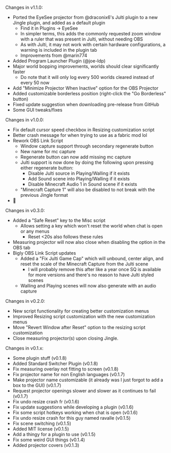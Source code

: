 Changes in v1.1.0:

- Ported the EyeSee projector from @draconix6's Julti plugin to a new Jingle plugin, and added as a default plugin
    - Find it in Plugins -> EyeSee
    - In simpler terms, this adds the commonly requested zoom window with a ruler that was present in Julti, without
      needing OBS
    - As with Julti, it may not work with certain hardware configurations, a warning is included in the plugin tab
    - Improvements from @marin774
- Added Program Launcher Plugin (@joe-ldp)
- Major world bopping improvements, worlds should clear significantly faster
    - Do note that it will only log every 500 worlds cleared instead of every 50 now
- Add "Minimize Projector When Inactive" option for the OBS Projector
- Added customizable borderless position (right-click the "Go Borderless" button)
- Fixed update suggestion when downloading pre-release from GitHub
- Some GUI tweaks/fixes

Changes in v1.0.0:

- Fix default cursor speed checkbox in Resizing customization script
- Better crash message for when trying to use as a fabric mod lol
- Rework OBS Link Script
    - Window capture support through secondary regenerate button
    - New name for mc capture
    - Regenerate button can now add missing mc capture
    - Julti support is now done by doing the following upon pressing either regenerate button:
        - Disable Julti source in Playing/Walling if it exists
        - Add Sound scene into Playing/Walling if it exists
        - Disable Minecraft Audio 1 in Sound scene if it exists
    - "Minecraft Capture 1" will also be disabled to not break with the previous Jingle format
- 🎉

Changes in v0.3.0:

- Added a "Safe Reset" key to the Misc script
    - Allows setting a key which won't reset the world when chat is open or any menus
        - Reset <20s also follows these rules
- Measuring projector will now also close when disabling the option in the OBS tab
- Bigly OBS Link Script updates
    - Added a "Fix Julti Game Cap" which will unbound, center align, and reset the scale of the Minecraft Capture from
      the Julti scene
        - I will probably remove this after like a year once SQ is available for more versions and there's no reason to
          have Julti styled scenes
    - Walling and Playing scenes will now also generate with an audio capture

Changes in v0.2.0:

- New script functionality for creating better customization menus
- Improved Resizing script customization with the new customization menus
- Move "Revert Window after Reset" option to the resizing script customization
- Close measuring projector(s) upon closing Jingle.

Changes in v0.1.x:

- Some plugin stuff (v0.1.8)
- Added Standard Switcher Plugin (v0.1.8)
- Fix measuring overlay not fitting to screen (v0.1.8)
- Fix projector name for non English languages (v0.1.7)
- Make projector name customizable (it already was I just forgot to add a box to the GUI) (v0.1.7)
- Request projector openings slower and slower as it continues to fail (v0.1.7)
- Fix undo resize crash fr (v0.1.6)
- Fix update suggestions while developing a plugin (v0.1.6)
- Fix some script hotkeys working when chat is open (v0.1.6)
- Fix undo resize crash for this guy named ravalle (v0.1.5)
- Fix scene switching (v0.1.5)
- Added MIT license (v0.1.5)
- Add a thingy for a plugin to use (v0.1.5)
- Fix some weird GUI things (v0.1.4)
- Added projector covers (v0.1.3)